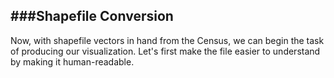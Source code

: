 ###Shapefile Conversion
-----

Now, with shapefile vectors in hand from the Census, we can begin the task of producing our visualization. Let's first make the file easier to understand by making it human-readable.
